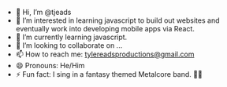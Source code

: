 - 👋 Hi, I’m @tjeads
- 👀 I’m interested in learning javascript to build out websites and eventually work into developing mobile apps via React.
- 🌱 I’m currently learning javascript.
- 💞️ I’m looking to collaborate on ...
- 📫 How to reach me: tylereadsproductions@gmail.com
- 😄 Pronouns: He/Him
- ⚡ Fun fact: I sing in a fantasy themed Metalcore band. 🧙‍♂️

<!---
tjeads/tjeads is a ✨ special ✨ repository because its `README.md` (this file) appears on your GitHub profile.
You can click the Preview link to take a look at your changes.
--->
